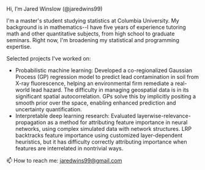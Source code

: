 Hi, I’m Jared Winslow (@jaredwins99)

I'm a master's student studying statistics at Columbia University. My background is in mathematics--I have five years of experience tutoring math and other quantitative subjects, from high school to graduate seminars. Right now, I'm broadening my statistical and programming expertise.

Selected projects I've worked on:
- Probabilistic machine learning: Developed a co-regionalized Gaussian Process (GP) regression model to predict lead contamination in soil from X-ray fluorescence, helping an environmental firm remediate a real-world lead hazard. The difficulty in managing geospatial data is in its significant spatial autocorrelation. GPs solve this by implicitly positing a smooth prior over the space, enabling enhanced prediction and uncertainty quantification.
- Interpretable deep learning research: Evaluated layerwise-relevance-propagation as a method for attributing feature importance in neural networks, using complex simulated data with network structures. LRP backtracks feature importance using customized layer-dependent heuristics, but it has difficulty correctly attributing importance when features are interrelated in nontrivial ways.


📫 How to reach me: jaredwins99@gmail.com

<!---
jaredwins99/jaredwins99 is a ✨ special ✨ repository because its `README.md` (this file) appears on your GitHub profile.
You can click the Preview link to take a look at your changes.
--->
